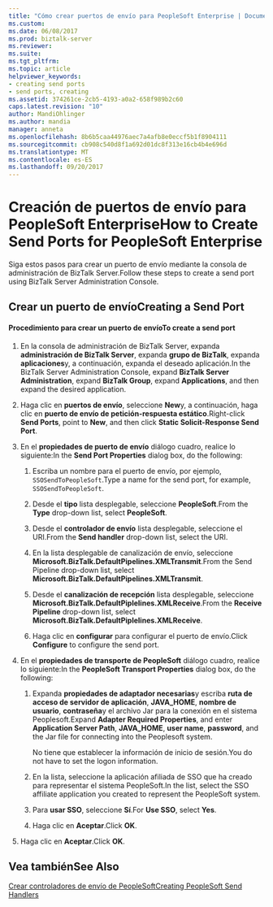 ```yaml
---
title: "Cómo crear puertos de envío para PeopleSoft Enterprise | Documentos de Microsoft"
ms.custom: 
ms.date: 06/08/2017
ms.prod: biztalk-server
ms.reviewer: 
ms.suite: 
ms.tgt_pltfrm: 
ms.topic: article
helpviewer_keywords:
- creating send ports
- send ports, creating
ms.assetid: 374261ce-2cb5-4193-a0a2-658f989b2c60
caps.latest.revision: "10"
author: MandiOhlinger
ms.author: mandia
manager: anneta
ms.openlocfilehash: 8b6b5caa44976aec7a4afb8e0eccf5b1f8904111
ms.sourcegitcommit: cb908c540d8f1a692d01dc8f313e16cb4b4e696d
ms.translationtype: MT
ms.contentlocale: es-ES
ms.lasthandoff: 09/20/2017
---
```

# <a name="how-to-create-send-ports-for-peoplesoft-enterprise"></a><span data-ttu-id="7ba70-102">Creación de puertos de envío para PeopleSoft Enterprise</span><span class="sxs-lookup"><span data-stu-id="7ba70-102">How to Create Send Ports for PeopleSoft Enterprise</span></span>
<span data-ttu-id="7ba70-103">Siga estos pasos para crear un puerto de envío mediante la consola de administración de BizTalk Server.</span><span class="sxs-lookup"><span data-stu-id="7ba70-103">Follow these steps to create a send port using BizTalk Server Administration Console.</span></span>  
  
## <a name="creating-a-send-port"></a><span data-ttu-id="7ba70-104">Crear un puerto de envío</span><span class="sxs-lookup"><span data-stu-id="7ba70-104">Creating a Send Port</span></span>  
  
#### <a name="to-create-a-send-port"></a><span data-ttu-id="7ba70-105">Procedimiento para crear un puerto de envío</span><span class="sxs-lookup"><span data-stu-id="7ba70-105">To create a send port</span></span>  
  
1.  <span data-ttu-id="7ba70-106">En la consola de administración de BizTalk Server, expanda **administración de BizTalk Server**, expanda **grupo de BizTalk**, expanda **aplicaciones**y, a continuación, expanda el deseado aplicación.</span><span class="sxs-lookup"><span data-stu-id="7ba70-106">In the BizTalk Server Administration Console, expand **BizTalk Server Administration**, expand **BizTalk Group**, expand **Applications**, and then expand the desired application.</span></span>  
  
2.  <span data-ttu-id="7ba70-107">Haga clic en **puertos de envío**, seleccione **New**y, a continuación, haga clic en **puerto de envío de petición-respuesta estático**.</span><span class="sxs-lookup"><span data-stu-id="7ba70-107">Right-click **Send Ports**, point to **New**, and then click **Static Solicit-Response Send Port**.</span></span>  
  
3.  <span data-ttu-id="7ba70-108">En el **propiedades de puerto de envío** diálogo cuadro, realice lo siguiente:</span><span class="sxs-lookup"><span data-stu-id="7ba70-108">In the **Send Port Properties** dialog box, do the following:</span></span>  
  
    1.  <span data-ttu-id="7ba70-109">Escriba un nombre para el puerto de envío, por ejemplo, `SSOSendToPeopleSoft`.</span><span class="sxs-lookup"><span data-stu-id="7ba70-109">Type a name for the send port, for example, `SSOSendToPeopleSoft`.</span></span>  
  
    2.  <span data-ttu-id="7ba70-110">Desde el **tipo** lista desplegable, seleccione **PeopleSoft**.</span><span class="sxs-lookup"><span data-stu-id="7ba70-110">From the **Type** drop-down list, select **PeopleSoft**.</span></span>  
  
    3.  <span data-ttu-id="7ba70-111">Desde el **controlador de envío** lista desplegable, seleccione el URI.</span><span class="sxs-lookup"><span data-stu-id="7ba70-111">From the **Send handler** drop-down list, select the URI.</span></span>  
  
    4.  <span data-ttu-id="7ba70-112">En la lista desplegable de canalización de envío, seleccione **Microsoft.BizTalk.DefaultPipelines.XMLTransmit**.</span><span class="sxs-lookup"><span data-stu-id="7ba70-112">From the Send Pipeline drop-down list, select **Microsoft.BizTalk.DefaultPipelines.XMLTransmit**.</span></span>  
  
    5.  <span data-ttu-id="7ba70-113">Desde el **canalización de recepción** lista desplegable, seleccione **Microsoft.BizTalk.DefaultPiplelines.XMLReceive**.</span><span class="sxs-lookup"><span data-stu-id="7ba70-113">From the **Receive Pipeline** drop-down list, select **Microsoft.BizTalk.DefaultPiplelines.XMLReceive**.</span></span>  
  
    6.  <span data-ttu-id="7ba70-114">Haga clic en **configurar** para configurar el puerto de envío.</span><span class="sxs-lookup"><span data-stu-id="7ba70-114">Click **Configure** to configure the send port.</span></span>  
  
4.  <span data-ttu-id="7ba70-115">En el **propiedades de transporte de PeopleSoft** diálogo cuadro, realice lo siguiente:</span><span class="sxs-lookup"><span data-stu-id="7ba70-115">In the **PeopleSoft Transport Properties** dialog box, do the following:</span></span>  
  
    1.  <span data-ttu-id="7ba70-116">Expanda **propiedades de adaptador necesarias**y escriba **ruta de acceso de servidor de aplicación**, **JAVA_HOME**, **nombre de usuario**,  **contraseña**y el archivo Jar para la conexión en el sistema Peoplesoft.</span><span class="sxs-lookup"><span data-stu-id="7ba70-116">Expand **Adapter Required Properties**, and enter **Application Server Path**, **JAVA_HOME**, **user name**, **password**, and the Jar file for connecting into the Peoplesoft system.</span></span>  
  
         <span data-ttu-id="7ba70-117">No tiene que establecer la información de inicio de sesión.</span><span class="sxs-lookup"><span data-stu-id="7ba70-117">You do not have to set the logon information.</span></span>  
  
    2.  <span data-ttu-id="7ba70-118">En la lista, seleccione la aplicación afiliada de SSO que ha creado para representar el sistema PeopleSoft.</span><span class="sxs-lookup"><span data-stu-id="7ba70-118">In the list, select the SSO affiliate application you created to represent the PeopleSoft system.</span></span>  
  
    3.  <span data-ttu-id="7ba70-119">Para **usar SSO**, seleccione **Sí**.</span><span class="sxs-lookup"><span data-stu-id="7ba70-119">For **Use SSO**, select **Yes**.</span></span>  
  
    4.  <span data-ttu-id="7ba70-120">Haga clic en **Aceptar**.</span><span class="sxs-lookup"><span data-stu-id="7ba70-120">Click **OK**.</span></span>  
  
5.  <span data-ttu-id="7ba70-121">Haga clic en **Aceptar**.</span><span class="sxs-lookup"><span data-stu-id="7ba70-121">Click **OK**.</span></span>  
  
## <a name="see-also"></a><span data-ttu-id="7ba70-122">Vea también</span><span class="sxs-lookup"><span data-stu-id="7ba70-122">See Also</span></span>  
 [<span data-ttu-id="7ba70-123">Crear controladores de envío de PeopleSoft</span><span class="sxs-lookup"><span data-stu-id="7ba70-123">Creating PeopleSoft Send Handlers</span></span>](../core/creating-peoplesoft-send-handlers.md)